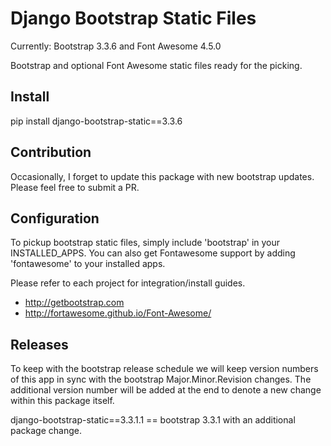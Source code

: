 Django Bootstrap Static Files
=============================

Currently: Bootstrap 3.3.6 and Font Awesome 4.5.0

Bootstrap and optional Font Awesome static files ready for the picking.

Install
-------

pip install django-bootstrap-static==3.3.6

Contribution
------------

Occasionally, I forget to update this package with new bootstrap updates.  Please feel free to submit a PR.

Configuration
-------------

To pickup bootstrap static files, simply include 'bootstrap' in your INSTALLED_APPS.  You can also get Fontawesome support by adding 'fontawesome' to your installed apps.

Please refer to each project for integration/install guides.

- http://getbootstrap.com
- http://fortawesome.github.io/Font-Awesome/

Releases
--------

To keep with the bootstrap release schedule we will keep version numbers of this app in sync with the bootstrap Major.Minor.Revision changes.  The additional
version number will be added at the end to denote a new change within this package itself.

django-bootstrap-static==3.3.1.1 == bootstrap 3.3.1 with an additional package change.
